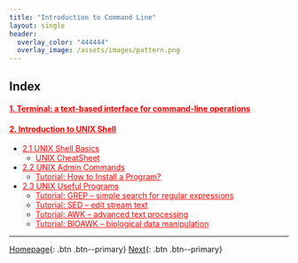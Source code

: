 ```yaml
---
title: "Introduction to Command Line"
layout: single
header:
  overlay_color: "444444"
  overlay_image: /assets/images/pattern.png
---
```





## Index

#### **<a href="" style="color: red;">1. Terminal: a text-based interface for command-line operations</a>**   <!--- **[Terminal: a text-based interface for command-line operations]()** -->
#### **<a href="" style="color: red;">2. Introduction to UNIX Shell</a>**             <!--- **[Introduction to Unix Shell]()** -->
  * <a href="" style="color: red;">2.1 UNIX Shell Basics</a>                        <!--- [UNIX Shell Basics]() -->
    * <a href="" style="color: red;">UNIX CheatSheet</a>                        <!--- [UNIX CheatSheet]() -->
  * <a href="" style="color: red;">2.2 UNIX Admin Commands</a>                      <!--- [Unix Admin Commands]() -->
    * <a href="" style="color: red;">Tutorial: How to Install a Program?</a>    <!--- [Tutorial: How to Install a Program?]() -->
  * <a href="" style="color: red;">2.3 UNIX Useful Programs</a>                     <!--- [UNIX Useful Programs]() -->
    * <a href="" style="color: red;">Tutorial: GREP – simple search for regular expressions</a>     <!--- [Tutorial: GREP – simple search for regular expressions]() -->
    * <a href="" style="color: red;">Tutorial: SED – edit stream text</a>       <!--- [Tutorial: SED – edit stream text]() -->
    * <a href="" style="color: red;">Tutorial: AWK – advanced text processing</a>                  <!--- [Tutorial: AWK – advanced text processing]() -->
    * <a href="" style="color: red;">Tutorial: BIOAWK – biological data manipulation</a>           <!--- [Tutorial: BIOAWK – biological data manipulation]() -->


---

[Homepage](../index.md){: .btn  .btn--primary}
[Next](Unix/unix-basics-1.md){: .btn  .btn--primary}
